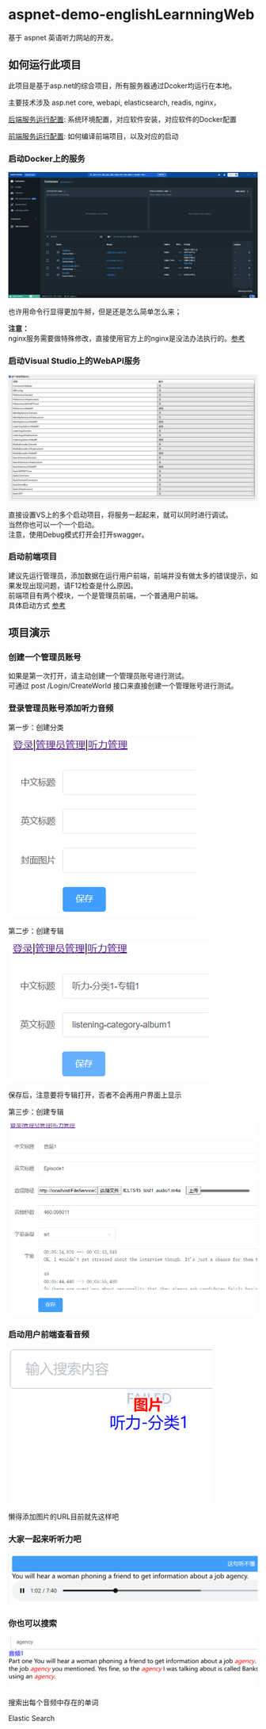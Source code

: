 # aspnet-demo-englishLearnningWeb

基于 aspnet 英语听力网站的开发。

## 如何运行此项目

此项目是基于asp.net的综合项目，所有服务器通过Dcoker均运行在本地。  

主要技术涉及 asp.net core, webapi, elasticsearch, readis, nginx，  

[后端服务运行配置](./docs/项目运行环境配置.md): 系统环境配置，对应软件安装，对应软件的Docker配置  

[前端服务运行配置](./docs/项目前端运行配置.MD): 如何编译前端项目，以及对应的启动  

### 启动Docker上的服务

![图片描述](docs/images/docker-start-server.gif)  

也许用命令行显得更加牛掰，但是还是怎么简单怎么来；

**注意：**  
nginx服务需要做特殊修改，直接使用官方上的nginx是没法办法执行的。[参考](./docs/项目运行环境配置.md#配置nginx)

### 启动Visual Studio上的WebAPI服务

![alt text](docs/images/vs-multi-start.png)

直接设置VS上的多个启动项目，将服务一起起来，就可以同时进行调试。  
当然你也可以一个一个启动。  
注意，使用Debug模式打开会打开swagger。  

### 启动前端项目

建议先运行管理员，添加数据在运行用户前端，前端并没有做太多的错误提示，如果发现出现问题，请F12检查是什么原因。  
前端项目有两个模块，一个是管理员前端，一个普通用户前端。  
具体启动方式 [参考](./docs/项目前端运行配置.MD#项目前端运行配置)

## 项目演示

### 创建一个管理员账号

如果是第一次打开，请主动创建一个管理员账号进行测试。  
可通过  post /Login/CreateWorld 接口来直接创建一个管理账号进行测试。

### 登录管理员账号添加听力音频

第一步：创建分类

![图片描述](docs/images/listening-manage-createCategory.png)  

第二步：创建专辑

![图片描述](docs/images/listening-manage-createAlbum.png)  

保存后，注意要将专辑打开，否者不会再用户界面上显示

第三步：创建专辑

![图片描述](docs/images/listening-createEpisod.png)  

### 启动用户前端查看音频

![图片描述](docs/images/listening-allCategory.jpg)  

懒得添加图片的URL目前就先这样吧

### 大家一起来听听力吧

![图片描述](docs/images/listening-listening.png)  

### 你也可以搜索

![图片描述](docs/images/listening-search.png)  

搜索出每个音频中存在的单词

Elastic Search  
